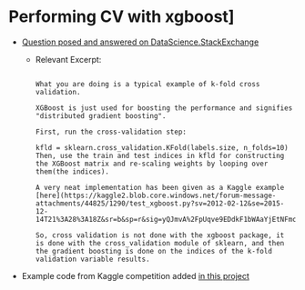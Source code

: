 # Performing CV with xgboost]

* [Question posed and answered on DataScience.StackExchange](http://datascience.stackexchange.com/questions/6842/is-there-a-way-of-performing-stratified-cross-validation-using-xgboost-module-in?newsletter=1&nlcode=388111%7ca38a)
    * Relevant Excerpt:
            
        ```
        
        What you are doing is a typical example of k-fold cross validation.
        
        XGBoost is just used for boosting the performance and signifies "distributed gradient boosting".
        
        First, run the cross-validation step:
        
        kfld = sklearn.cross_validation.KFold(labels.size, n_folds=10)
        Then, use the train and test indices in kfld for constructing the XGBoost matrix and re-scaling weights by looping over them(the indices).
        
        A very neat implementation has been given as a Kaggle example [here](https://kaggle2.blob.core.windows.net/forum-message-attachments/44825/1290/test_xgboost.py?sv=2012-02-12&se=2015-12-14T21%3A28%3A18Z&sr=b&sp=r&sig=yQJmvA%2FpUqve9EDdkF1bWAaYjEtNFmcUfjQUHaTTD7U%3D).
        
        So, cross validation is not done with the xgboost package, it is done with the cross_validation module of sklearn, and then the gradient boosting is done on the indices of the k-fold validation variable results.
        
        ```
* Example code from Kaggle competition added [in this project](cv_xgboost/cv_xgboost.py)
